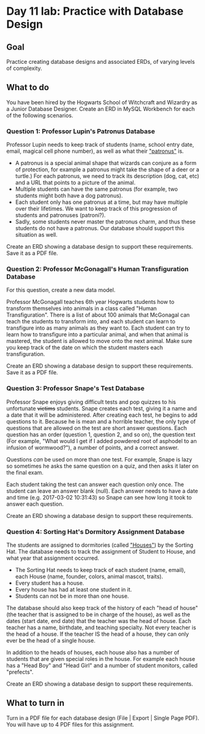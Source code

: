 # Day 11 lab: Practice with Database Design

## Goal
Practice creating database designs and associated ERDs, of varying levels of complexity.

## What to do
You have been hired by the Hogwarts School of Witchcraft and Wizardry as a Junior Database Designer. Create an ERD in MySQL Workbench for each of the following scenarios.

### Question 1: Professor Lupin's Patronus Database

Professor Lupin needs to keep track of students (name, school entry date, email, magical cell phone number), as well as what their ["patronus"](https://www.pottermore.com/features/what-is-a-patronus) is. 
* A patronus is a special animal shape that wizards can conjure as a form of protection, for example a patronus might take the shape of a deer or a turtle.) For each patronus, we need to track its description (dog, cat, etc) and a URL that points to a picture of the animal. 
* Multiple students can have the same patronus (for example, two students might both have a dog patronus). 
* Each student only has one patronus at a time, but may have multiple over their lifetimes. We want to keep track of this progression of students and patronuses (patroni?). 
* Sadly, some students never master the patronus charm, and thus these students do not have a patronus. Our database should support this situation as well.

Create an ERD showing a database design to support these requirements. Save it as a PDF file.

### Question 2: Professor McGonagall's Human Transfiguration Database

For this question, create a new data model.

Professor McGonagall teaches 6th year Hogwarts students how to transform themselves into animals in a class called "Human Transfiguration". There is a list of about 100 animals that McGonagal can teach the students to transform into, and each student can learn to transfigure into as many animals as they want to. Each student can try to learn how to transfigure into a particular animal, and when that animal is mastered, the student is allowed to move onto the next animal. Make sure you keep track of the date on which the student masters each transfiguration. 

Create an ERD showing a database design to support these requirements. Save it as a PDF file.

### Question 3: Professor Snape's Test Database

Professor Snape enjoys giving difficult tests and pop quizzes to his unfortunate <del>victims</del> students. Snape creates each test, giving it a name and a date that it will be administered. After creating each test, he begins to add questions to it. Because he is mean and a horrible teacher, the only type of questions that are allowed on the test are short answer questions. Each question has an order (question 1, question 2, and so on), the question text (For example, "What would I get if I added powdered root of asphodel to an infusion of wormwood?"), a number of points, and a correct answer.

Questions *can* be used on more than one test. For example, Snape is lazy so sometimes he asks the same question on a quiz, and then asks it later on the final exam.

Each student taking the test can answer each question only once. The student can leave an answer blank (null). Each answer needs to have a date and time (e.g. 2017-03-02 10:31:43) so Snape can see how long it took to answer each question.

Create an ERD showing a database design to support these requirements.

### Question 4: Sorting Hat's Dormitory Assignment Database

The students are assigned to dormitories (called ["Houses"](http://harrypotter.wikia.com/wiki/Hogwarts_Houses)) by the Sorting Hat. The database needs to track the assignment of Student to House, and what year that assignment occurred.

* The Sorting Hat needs to keep track of each student (name, email), each House (name, founder, colors, animal mascot, traits). 
* Every student has a house. 
* Every house has had at least one student in it. 
* Students can not be in more than one house.

The database should also keep track of the history of each "head of house" (the teacher that is assigned to be in charge of the house), as well as the dates (start date, end date) that the teacher was the head of house. Each teacher has a name, birthdate, and teaching specialty. Not every teacher is the head of a house. If the teacher IS the head of a house, they can only ever be the head of a single house.

In addition to the heads of houses, each house also has a number of students that are given special roles in the house. For example each house has a "Head Boy" and "Head Girl" and a number of student monitors, called "prefects".

Create an ERD showing a database design to support these requirements.

## What to turn in
Turn in a PDF file for each database design (File | Export | Single Page PDF). You will have up to 4 PDF files for this assignment.
